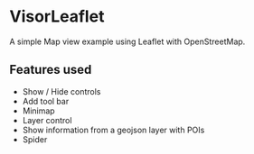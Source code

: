 # VisorLeaflet

A simple Map view example using Leaflet with OpenStreetMap.

## Features used

* Show / Hide controls
* Add tool bar
* Minimap
* Layer control
* Show information from a geojson layer with POIs
* Spider


